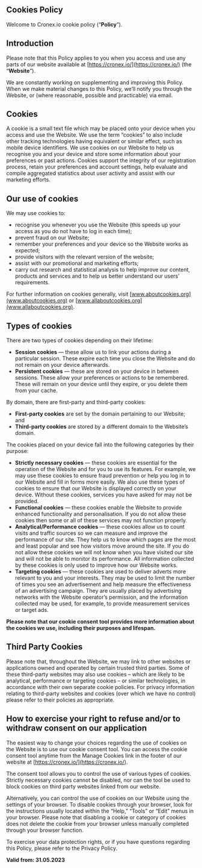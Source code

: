Cookies Policy
--------------

Welcome to Cronex.io cookie policy (“**Policy**”).

Introduction
------------

Please note that this Policy applies to you when you access and use any parts of our website available at [https://cronex.io/](https://cronex.io/) (the “**Website**”).

We are constantly working on supplementing and improving this Policy. When we make material changes to this Policy, we’ll notify you through the Website, or (where reasonable, possible and practicable) via email.

Cookies
-------

A cookie is a small text file which may be placed onto your device when you access and use the Website. We use the term “cookies” to also include other tracking technologies having equivalent or similar effect, such as mobile device identifiers. We use cookies on our Website to help us recognise you and your device and store some information about your preferences or past actions. Cookies support the integrity of our registration process, retain your preferences and account settings, help evaluate and compile aggregated statistics about user activity and assist with our marketing efforts.

Our use of cookies
------------------

We may use cookies to:

*   recognise you whenever you use the Website (this speeds up your access as you do not have to log in each time);
*   prevent fraud on our Website;
*   remember your preferences and your device so the Website works as expected;
*   provide visitors with the relevant version of the website;
*   assist with our promotional and marketing efforts;
*   carry out research and statistical analysis to help improve our content, products and services and to help us better understand our users’ requirements.

For further information on cookies generally, visit [www.aboutcookies.org](www.aboutcookies.org) or [www.allaboutcookies.org](www.allaboutcookies.org).

Types of cookies
----------------

There are two types of cookies depending on their lifetime:

*   **Session cookies** — these allow us to link your actions during a particular session. These expire each time you close the Website and do not remain on your device afterwards.
*   **Persistent cookies** — these are stored on your device in between sessions. These allow your preferences or actions to be remembered. These will remain on your device until they expire, or you delete them from your cache.

By domain, there are first-party and third-party cookies:

*   **First-party cookies** are set by the domain pertaining to our Website; and
*   **Third-party cookies** are stored by a different domain to the Website’s domain.

The cookies placed on your device fall into the following categories by their purpose:

*   **Strictly necessary cookies** — these cookies are essential for the operation of the Website and for you to use its features. For example, we may use these cookies to ensure fraud prevention or help you log in to our Website and fill in forms more easily. We also use these types of cookies to ensure that our Website is displayed correctly on your device. Without these cookies, services you have asked for may not be provided.
*   **Functional cookies** — these cookies enable the Website to provide enhanced functionality and personalisation. If you do not allow these cookies then some or all of these services may not function properly.
*   **Analytical/Performance cookies** — these cookies allow us to count visits and traffic sources so we can measure and improve the performance of our site. They help us to know which pages are the most and least popular and see how visitors move around the site. If you do not allow these cookies we will not know when you have visited our site and will not be able to monitor its performance. All information collected by these cookies is only used to improve how our Website works.
*   **Targeting cookies** — these cookies are used to deliver adverts more relevant to you and your interests. They may be used to limit the number of times you see an advertisement and help measure the effectiveness of an advertising campaign. They are usually placed by advertising networks with the Website operator’s permission, and the information collected may be used, for example, to provide measurement services or target ads.

**Please note that our cookie consent tool provides more information about the cookies we use, including their purposes and lifespan.**

Third Party Cookies
-------------------

Please note that, throughout the Website, we may link to other websites or applications owned and operated by certain trusted third parties. Some of these third-party websites may also use cookies – which are likely to be analytical, performance or targeting cookies – or similar technologies, in accordance with their own separate cookie policies. For privacy information relating to third-party websites and cookies (over which we have no control) please refer to their policies as appropriate.

How to exercise your right to refuse and/or to withdraw consent on our application
----------------------------------------------------------------------------------

The easiest way to change your choices regarding the use of cookies on the Website is to use our cookie consent tool. You can access the cookie consent tool anytime from the Manage Cookies link in the footer of our website at [https://cronex.io/](https://cronex.io/).

The consent tool allows you to control the use of various types of cookies. Strictly necessary cookies cannot be disabled, nor can the tool be used to block cookies on third party websites linked from our website.

Alternatively, you can control the use of cookies on our Website using the settings of your browser. To disable cookies through your browser, look for the instructions usually located within the “Help,” “Tools” or “Edit” menus in your browser. Please note that disabling a cookie or category of cookies does not delete the cookie from your browser unless manually completed through your browser function.

To exercise your data protection rights, or if you have questions regarding this Policy, please refer to the Privacy Policy.

**Valid from: 31.05.2023**